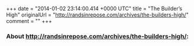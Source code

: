 +++
date = "2014-01-02 23:14:00.414 +0000 UTC"
title = "The Builder’s High"
originalUrl = "http://randsinrepose.com/archives/the-builders-high/"
comment = ""
+++

### About http://randsinrepose.com/archives/the-builders-high/:


